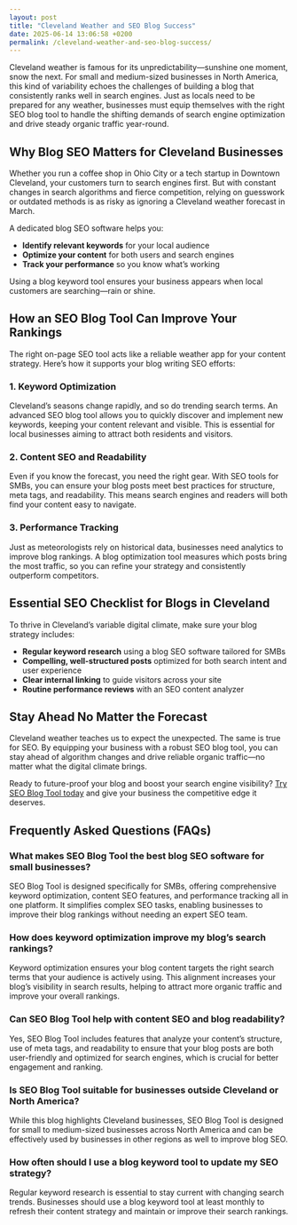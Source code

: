 ```yaml
---
layout: post
title: "Cleveland Weather and SEO Blog Success"
date: 2025-06-14 13:06:58 +0200
permalink: /cleveland-weather-and-seo-blog-success/
---
```

Cleveland weather is famous for its unpredictability—sunshine one moment, snow the next. For small and medium-sized businesses in North America, this kind of variability echoes the challenges of building a blog that consistently ranks well in search engines. Just as locals need to be prepared for any weather, businesses must equip themselves with the right SEO blog tool to handle the shifting demands of search engine optimization and drive steady organic traffic year-round.

## Why Blog SEO Matters for Cleveland Businesses

Whether you run a coffee shop in Ohio City or a tech startup in Downtown Cleveland, your customers turn to search engines first. But with constant changes in search algorithms and fierce competition, relying on guesswork or outdated methods is as risky as ignoring a Cleveland weather forecast in March.

A dedicated blog SEO software helps you:

- **Identify relevant keywords** for your local audience
- **Optimize your content** for both users and search engines
- **Track your performance** so you know what’s working

Using a blog keyword tool ensures your business appears when local customers are searching—rain or shine.

## How an SEO Blog Tool Can Improve Your Rankings

The right on-page SEO tool acts like a reliable weather app for your content strategy. Here’s how it supports your blog writing SEO efforts:

### 1. Keyword Optimization

Cleveland’s seasons change rapidly, and so do trending search terms. An advanced SEO blog tool allows you to quickly discover and implement new keywords, keeping your content relevant and visible. This is essential for local businesses aiming to attract both residents and visitors.

### 2. Content SEO and Readability

Even if you know the forecast, you need the right gear. With SEO tools for SMBs, you can ensure your blog posts meet best practices for structure, meta tags, and readability. This means search engines and readers will both find your content easy to navigate.

### 3. Performance Tracking

Just as meteorologists rely on historical data, businesses need analytics to improve blog rankings. A blog optimization tool measures which posts bring the most traffic, so you can refine your strategy and consistently outperform competitors.

## Essential SEO Checklist for Blogs in Cleveland

To thrive in Cleveland’s variable digital climate, make sure your blog strategy includes:

- **Regular keyword research** using a blog SEO software tailored for SMBs
- **Compelling, well-structured posts** optimized for both search intent and user experience
- **Clear internal linking** to guide visitors across your site
- **Routine performance reviews** with an SEO content analyzer

## Stay Ahead No Matter the Forecast

Cleveland weather teaches us to expect the unexpected. The same is true for SEO. By equipping your business with a robust SEO blog tool, you can stay ahead of algorithm changes and drive reliable organic traffic—no matter what the digital climate brings.

Ready to future-proof your blog and boost your search engine visibility? [Try SEO Blog Tool today](https://seoblogtool.com/) and give your business the competitive edge it deserves.

## Frequently Asked Questions (FAQs)

### What makes SEO Blog Tool the best blog SEO software for small businesses?

SEO Blog Tool is designed specifically for SMBs, offering comprehensive keyword optimization, content SEO features, and performance tracking all in one platform. It simplifies complex SEO tasks, enabling businesses to improve their blog rankings without needing an expert SEO team.

### How does keyword optimization improve my blog’s search rankings?

Keyword optimization ensures your blog content targets the right search terms that your audience is actively using. This alignment increases your blog’s visibility in search results, helping to attract more organic traffic and improve your overall rankings.

### Can SEO Blog Tool help with content SEO and blog readability?

Yes, SEO Blog Tool includes features that analyze your content’s structure, use of meta tags, and readability to ensure that your blog posts are both user-friendly and optimized for search engines, which is crucial for better engagement and ranking.

### Is SEO Blog Tool suitable for businesses outside Cleveland or North America?

While this blog highlights Cleveland businesses, SEO Blog Tool is designed for small to medium-sized businesses across North America and can be effectively used by businesses in other regions as well to improve blog SEO.

### How often should I use a blog keyword tool to update my SEO strategy?

Regular keyword research is essential to stay current with changing search trends. Businesses should use a blog keyword tool at least monthly to refresh their content strategy and maintain or improve their search rankings.

<script type="application/ld+json">
{
  "@context": "https://schema.org",
  "@type": "BlogPosting",
  "headline": "Cleveland Weather and SEO Blog Success",
  "description": "Learn how small and medium-sized businesses in Cleveland can use an SEO blog tool to improve their blog SEO, keyword optimization, and content rankings in a fluctuating digital climate.",
  "url": "https://seoblogtool.com/blog/cleveland-weather-seo-blog-success",
  "datePublished": "2024-06-01",
  "dateModified": "2024-06-01",
  "author": {
    "@type": "Person",
    "name": "SEO Blog Tool"
  },
  "publisher": {
    "@type": "Person",
    "name": "SEO Blog Tool"
  },
  "mainEntityOfPage": {
    "@type": "WebPage",
    "@id": "https://seoblogtool.com/blog/cleveland-weather-seo-blog-success"
  },
  "keywords": "SEO blog tool, blog SEO software, keyword optimization, content SEO, on-page SEO tool, blog writing SEO, blog keyword tool, SEO tools for SMBs, SEO checklist for blogs, SEO content analyzer, blog optimization tool, SEO product for businesses, improve blog rankings",
  "inLanguage": "en-US"
}
</script>

<script type="application/ld+json">
{
  "@context": "https://schema.org",
  "@type": "FAQPage",
  "mainEntity": [
    {
      "@type": "Question",
      "name": "What makes SEO Blog Tool the best blog SEO software for small businesses?",
      "acceptedAnswer": {
        "@type": "Answer",
        "text": "SEO Blog Tool is designed specifically for SMBs, offering comprehensive keyword optimization, content SEO features, and performance tracking all in one platform. It simplifies complex SEO tasks, enabling businesses to improve their blog rankings without needing an expert SEO team."
      }
    },
    {
      "@type": "Question",
      "name": "How does keyword optimization improve my blog’s search rankings?",
      "acceptedAnswer": {
        "@type": "Answer",
        "text": "Keyword optimization ensures your blog content targets the right search terms that your audience is actively using. This alignment increases your blog’s visibility in search results, helping to attract more organic traffic and improve your overall rankings."
      }
    },
    {
      "@type": "Question",
      "name": "Can SEO Blog Tool help with content SEO and blog readability?",
      "acceptedAnswer": {
        "@type": "Answer",
        "text": "Yes, SEO Blog Tool includes features that analyze your content’s structure, use of meta tags, and readability to ensure that your blog posts are both user-friendly and optimized for search engines, which is crucial for better engagement and ranking."
      }
    },
    {
      "@type": "Question",
      "name": "Is SEO Blog Tool suitable for businesses outside Cleveland or North America?",
      "acceptedAnswer": {
        "@type": "Answer",
        "text": "While this blog highlights Cleveland businesses, SEO Blog Tool is designed for small to medium-sized businesses across North America and can be effectively used by businesses in other regions as well to improve blog SEO."
      }
    },
    {
      "@type": "Question",
      "name": "How often should I use a blog keyword tool to update my SEO strategy?",
      "acceptedAnswer": {
        "@type": "Answer",
        "text": "Regular keyword research is essential to stay current with changing search trends. Businesses should use a blog keyword tool at least monthly to refresh their content strategy and maintain or improve their search rankings."
      }
    }
  ]
}
</script>